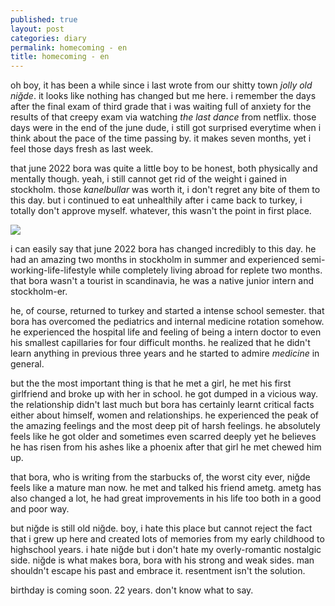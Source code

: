 ```yaml
---
published: true
layout: post
categories: diary
permalink: homecoming - en
title: homecoming - en
---
```

<!--- <audio controls>
  <source src="https://open.spotify.com/track/0IedgQjjJ8Ad4B3UDQ5Lyn?si=e7f8d7df83484197" />
</audio> --->

<!--- <iframe style="border-radius:12px" src="https://open.spotify.com/embed/track/0IedgQjjJ8Ad4B3UDQ5Lyn?utm_source=generator" width="100%" height="352" frameBorder="0" allowfullscreen="" allow="autoplay; clipboard-write; encrypted-media; fullscreen; picture-in-picture" loading="lazy"></iframe> --->

oh boy, it has been a while since i last wrote from our shitty town _jolly old niğde_. it looks like nothing has changed but me here. i remember the days after the final exam of third grade that i was waiting full of anxiety for the results of that creepy exam via watching _the last dance_ from netflix. those days were in the end of the june dude, i still got surprised everytime when i think about the pace of the time passing by. it makes seven months, yet i feel those days fresh as last week.

that june 2022 bora was quite a little boy to be honest, both physically and mentally though. yeah, i still cannot get rid of the weight i gained in stockholm. those _kanelbullar_ was worth it, i don't regret any bite of them to this day. but i continued to eat unhealthily after i came back to turkey, i totally don't approve myself. whatever, this wasn't the point in first place.

![]({{site.baseurl}}/images/area51.jpg)

i can easily say that june 2022 bora has changed incredibly to this day. he had an amazing two months in stockholm in summer and experienced semi-working-life-lifestyle while completely living abroad for replete two months. that bora wasn't a tourist in scandinavia, he was a native junior intern and stockholm-er.

he, of course, returned to turkey and started a intense school semester. that bora has overcomed the pediatrics and internal medicine rotation somehow. he experienced the hospital life and feeling of being a intern doctor to even his smallest capillaries for four difficult months. he realized that he didn't learn anything in previous three years and he started to admire _medicine_ in general.

but the the most important thing is that he met a girl, he met his first girlfriend and broke up with her in school. he got dumped in a vicious way. the relationship didn't last much but bora has certainly learnt critical facts either about himself, women and relationships. he experienced the peak of the amazing feelings and the most deep pit of harsh feelings. he absolutely feels like he got older and sometimes even scarred deeply yet he believes he has risen from his ashes like a phoenix after that girl he met chewed him up.

that bora, who is writing from the starbucks of, the worst city ever, niğde feels like a mature man now. he met and talked his friend ametg. ametg has also changed a lot, he had great improvements in his life too both in a good and poor way. 

but niğde is still old niğde. boy, i hate this place but cannot reject the fact that i grew up here and created lots of memories from my early childhood to highschool years. i hate niğde but i don't hate my overly-romantic nostalgic side. niğde is what makes bora, bora with his strong and weak sides. man shouldn't escape his past and embrace it. resentment isn't the solution.

birthday is coming soon. 22 years. don't know what to say. 
